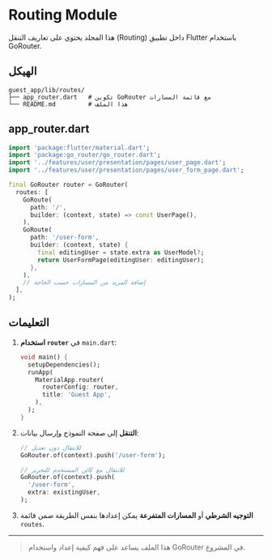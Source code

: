 # Routing Module

هذا المجلد يحتوي على تعاريف التنقل (Routing) داخل تطبيق Flutter باستخدام GoRouter.

## الهيكل

```text
guest_app/lib/routes/
├── app_router.dart   # تكوين GoRouter مع قائمة المسارات
└── README.md         # هذا الملف
```

## app_router.dart

```dart
import 'package:flutter/material.dart';
import 'package:go_router/go_router.dart';
import '../features/user/presentation/pages/user_page.dart';
import '../features/user/presentation/pages/user_form_page.dart';

final GoRouter router = GoRouter(
  routes: [
    GoRoute(
      path: '/',
      builder: (context, state) => const UserPage(),
    ),
    GoRoute(
      path: '/user-form',
      builder: (context, state) {
        final editingUser = state.extra as UserModel?;
        return UserFormPage(editingUser: editingUser);
      },
    ),
    // إضافة المزيد من المسارات حسب الحاجة
  ],
);
```

## التعليمات

1. **استخدام `router`** في `main.dart`:
   ```dart
   void main() {
     setupDependencies();
     runApp(
       MaterialApp.router(
         routerConfig: router,
         title: 'Guest App',
       ),
     );
   }
   ```

2. **التنقل** إلى صفحة النموذج وإرسال بيانات:
   ```dart
   // للانتقال دون تعديل
   GoRouter.of(context).push('/user-form');

   // للانتقال مع كائن المستخدم للتحرير
   GoRouter.of(context).push(
     '/user-form',
     extra: existingUser,
   );
   ```

3. **التوجيه الشرطي** أو **المسارات المتفرعة** يمكن إعدادها بنفس الطريقة ضمن قائمة `routes`.

---

> هذا الملف يساعد على فهم كيفية إعداد واستخدام GoRouter في المشروع.

